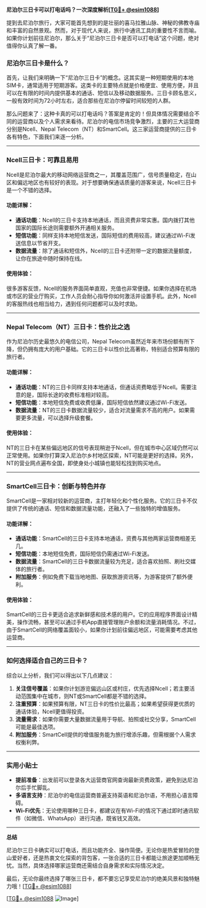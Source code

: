 **尼泊尔三日卡可以打电话吗？一次深度解析[[TG💪+ @esim1088](https://t.me/s/esim1088)]**

提到去尼泊尔旅行，大家可能首先想到的是壮丽的喜马拉雅山脉、神秘的佛教寺庙和丰富的自然景观。然而，对于现代人来说，旅行中通讯工具的重要性不言而喻。如果你计划前往尼泊尔，那么关于“尼泊尔三日卡是否可以打电话”这个问题，绝对值得你认真了解一番。

### 尼泊尔三日卡是什么？

首先，让我们来明确一下“尼泊尔三日卡”的概念。这其实是一种短期使用的本地SIM卡，通常适用于短期游客。这类卡的主要特点就是价格便宜、使用方便，并且可以在有限的时间内提供基本的通话、短信以及移动数据服务。三日卡顾名思义，一般有效时间为72小时左右，适合那些在尼泊尔停留时间较短的人群。

那么问题来了：这种卡真的可以打电话吗？答案是肯定的！但具体情况需要结合不同的运营商以及个人需求来看待。尼泊尔的电信市场竞争激烈，主要的三大运营商分别是Ncell、Nepal Telecom（NT）和SmartCell。这三家运营商提供的三日卡各有特色，下面我们来逐一分析。

---

### Ncell三日卡：可靠且易用

Ncell是尼泊尔最大的移动网络运营商之一，其覆盖范围广，信号质量稳定，在山区和偏远地区也有较好的表现。对于想要确保通话质量的游客来说，Ncell三日卡是一个不错的选择。

#### 功能详解：
- **通话功能**：Ncell的三日卡支持本地通话，而且资费非常实惠。国内拨打其他国家的国际长途则需要额外开通相关服务。
- **短信功能**：同样支持本地短信发送，国际短信的费用较高，建议通过Wi-Fi发送信息以节省开支。
- **数据流量**：除了通话和短信外，Ncell的三日卡还附带一定的数据流量额度，让你在旅途中随时保持在线。

#### 使用体验：
很多游客反馈，Ncell的服务界面简单直观，充值也非常便捷。如果你选择在机场或市区的营业厅购买，工作人员会耐心指导你如何激活并设置手机。此外，Ncell的客服热线也相当给力，遇到任何问题都可以及时求助。

---

### Nepal Telecom（NT）三日卡：性价比之选

作为尼泊尔历史最悠久的电信公司，Nepal Telecom虽然近年来市场份额有所下降，但仍拥有庞大的用户基础。它的三日卡以性价比高著称，特别适合预算有限的旅行者。

#### 功能详解：
- **通话功能**：NT的三日卡同样支持本地通话，但通话资费略低于Ncell。需要注意的是，国际长途的收费标准相对较高。
- **短信功能**：本地短信免费或收费低廉，国际短信依然建议通过Wi-Fi发送。
- **数据流量**：NT的三日卡数据流量较少，适合对流量需求不高的用户。如果需要更多流量，可以选择升级套餐。

#### 使用体验：
NT的三日卡在某些偏远地区的信号表现稍逊于Ncell，但在城市中心区域仍然可以正常使用。如果你打算深入尼泊尔乡村地区探索，NT可能是更好的选择。另外，NT的营业网点遍布全国，即使身处小城镇也能轻松找到购买地点。

---

### SmartCell三日卡：创新与特色并存

SmartCell是一家相对较新的运营商，主打年轻化和个性化服务。它的三日卡不仅提供了传统的通话、短信和数据流量功能，还融入了一些独特的增值服务。

#### 功能详解：
- **通话功能**：SmartCell的三日卡支持本地通话，资费与其他两家运营商相差无几。
- **短信功能**：本地短信免费，国际短信仍需通过Wi-Fi发送。
- **数据流量**：SmartCell的三日卡数据流量较为充足，适合喜欢拍照、刷社交媒体的旅行者。
- **附加服务**：例如免费下载当地地图、获取旅游资讯等，为游客提供了额外便利。

#### 使用体验：
SmartCell的三日卡更适合追求新鲜感和技术感的用户。它的应用程序界面设计精美，操作流畅，甚至可以通过手机App直接管理账户余额和流量消耗情况。不过，由于SmartCell的网络覆盖面较小，如果你计划前往偏远地区，可能需要考虑其他运营商。

---

### 如何选择适合自己的三日卡？

综合以上分析，我们可以得出以下几点建议：

1. **关注信号覆盖**：如果你计划游览偏远山区或村庄，优先选择Ncell；若主要活动范围集中在城市，则NT或SmartCell都是不错的选择。
2. **注重预算**：如果预算有限，NT三日卡的性价比最高；如果希望获得更优质的通话体验，Ncell更值得投资。
3. **流量需求**：如果你需要大量数据流量用于导航、拍照或社交分享，SmartCell可能是最佳选项。
4. **附加服务**：SmartCell提供的增值服务能为旅行增添乐趣，但需根据个人需求权衡利弊。

---

### 实用小贴士

- **提前准备**：出发前可以登录各大运营商官网查询最新资费政策，避免到达尼泊尔后手忙脚乱。
- **多语言支持**：尼泊尔的电信运营商普遍支持英语和尼泊尔语，不用担心语言障碍。
- **Wi-Fi优先**：无论使用哪种三日卡，都建议在有Wi-Fi的情况下通过即时通讯软件（如微信、WhatsApp）进行沟通，既省钱又高效。

---

**总结**

尼泊尔三日卡确实可以打电话，而且功能齐全、操作简便。无论你是热爱冒险的登山爱好者，还是热衷文化探索的背包客，一张合适的三日卡都能让旅途更加顺畅无忧。当然，具体选择哪家运营商还需结合自身需求和实际情况决定。

最后，无论你最终选择了哪张三日卡，都不要忘记享受尼泊尔的绝美风景和独特魅力哦！[[TG💪+ @esim1088](https://t.me/s/esim1088)] 

[[TG💪+ @esim1088](https://t.me/s/esim1088) ![Image](https://i.postimg.cc/4NQfJmqS/Snipaste-2025-05-13-00-14-12.png)]